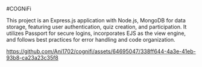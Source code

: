 #COGNiFi

This project is an Express.js application with Node.js, MongoDB for data storage, featuring user authentication, quiz creation, and participation. It utilizes Passport for secure logins, incorporates EJS as the view engine, and follows best practices for error handling and code organization.


https://github.com/Ani1702/cognifi/assets/64695047/338ff644-4a3e-41eb-93b8-ca23a23c35f8

